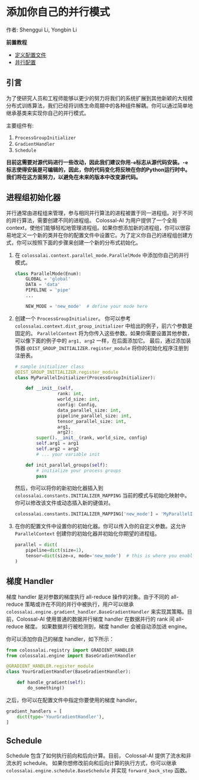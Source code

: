 # 添加你自己的并行模式

作者: Shenggui Li, Yongbin Li

**前置教程**
- [定义配置文件](../basics/define_your_config.md)
- [并行配置](../basics/configure_parallelization.md)

## 引言

为了使研究人员和工程师能够以更少的努力将我们的系统扩展到其他新颖的大规模分布式训练算法，我们已经将训练生命周期中的各种组件解耦。你可以通过简单地继承基类来实现你自己的并行模式。

主要组件有:

1. `ProcessGroupInitializer`
2. `GradientHandler`
3. `Schedule`

**目前这需要对源代码进行一些改动，因此我们建议你用`-e`标志从源代码安装。`-e`标志使得安装是可编辑的，因此，你的代码变化将反映在你的Python运行时中。我们将在这方面努力，以避免在未来的版本中改变源代码。**


## 进程组初始化器

并行通常由进程组来管理，参与相同并行算法的进程被置于同一进程组。对于不同的并行算法，需要创建不同的进程组。
Colossal-AI 为用户提供了一个全局 context，使他们能够轻松地管理进程组。如果你想添加新的进程组，你可以很容易地定义一个新的类并在你的配置文件中设置它。为了定义你自己的进程组创建方式，你可以按照下面的步骤来创建一个新的分布式初始化。

1. 在 `colossalai.context.parallel_mode.ParallelMode` 中添加你自己的并行模式。
    ```python
    class ParallelMode(Enum):
        GLOBAL = 'global'
        DATA = 'data'
        PIPELINE = 'pipe'
        ...

        NEW_MODE = 'new_mode'  # define your mode here
    ```

2. 创建一个 `ProcessGroupInitializer`。 你可以参考 `colossalai.context.dist_group_initializer` 中给出的例子，前六个参数是固定的。
`ParallelContext` 将为你传入这些参数。如果你需要设置其他参数，可以像下面的例子中的 `arg1, arg2` 一样，在后面添加它。
最后，通过添加装饰器 `@DIST_GROUP_INITIALIZER.register_module` 将你的初始化程序注册到注册表。
    ```python
    # sample initializer class
    @DIST_GROUP_INITIALIZER.register_module
    class MyParallelInitializer(ProcessGroupInitializer):

        def __init__(self,
                    rank: int,
                    world_size: int,
                    config: Config,
                    data_parallel_size: int,
                    pipeline_parallel_size: int,
                    tensor_parallel_size: int,
                    arg1,
                    arg2):
            super().__init__(rank, world_size, config)
            self.arg1 = arg1
            self.arg2 = arg2
            # ... your variable init

        def init_parallel_groups(self):
            # initialize your process groups
            pass

    ```
    然后，你可以将你的新初始化器插入到 `colossalai.constants.INITIALIZER_MAPPING` 当前的模式与初始化映射中。你可以修改该文件或动态插入新的键值对。

    ```python
    colossalai.constants.INITIALIZER_MAPPING['new_mode'] = 'MyParallelInitializer'
    ```

3. 在你的配置文件中设置你的初始化器。你可以传入你的自定义参数。这允许
   `ParallelContext` 创建你的初始化器并初始化你期望的进程组。

    ```python
    parallel = dict(
        pipeline=dict(size=1),
        tensor=dict(size=x, mode='new_mode')  # this is where you enable your new parallel mode
    )
    ```

## 梯度 Handler

梯度 handler 是对参数的梯度执行 all-reduce 操作的对象。由于不同的 all-reduce 策略或许在不同的并行中被执行，用户可以继承
`colossalai.engine.gradient_handler.BaseGradientHandler` 来实现其策略。目前，Colossal-AI 使用普通的数据并行梯度 handler 在数据并行的 rank 间 all-reduce 梯度。
如果数据并行被检测到，梯度 handler 会被自动添加进 engine。

你可以添加你自己的梯度 handler，如下所示：

```python
from colossalai.registry import GRADIENT_HANDLER
from colossalai.engine import BaseGradientHandler

@GRADIENT_HANDLER.register_module
class YourGradientHandler(BaseGradientHandler):

    def handle_gradient(self):
        do_something()

```

之后，你可以在配置文件中指定你要使用的梯度 handler。

```python
gradient_handlers = [
    dict(type='YourGradientHandler'),
]
```

## Schedule

Schedule 包含了如何执行前向和后向计算。目前， Colossal-AI 提供了流水和非流水的 schedule。
如果你想修改前向和后向计算的执行方式，你可以继承 `colossalai.engine.schedule.BaseSchedule` 并实现 `forward_back_step` 函数。

